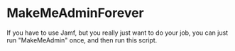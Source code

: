 # MakeMeAdminForever
If you have to use Jamf, but you really just want to do your job, you can just run "MakeMeAdmin" once, and then run this script.
